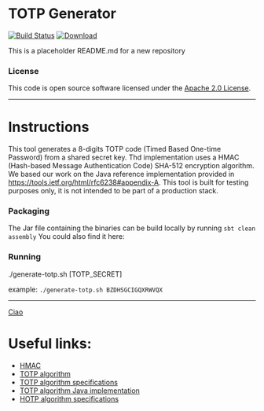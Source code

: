 
# TOTP Generator

[![Build Status](https://travis-ci.org/hmrc/totp-generator.svg?branch=master)](https://travis-ci.org/hmrc/totp-generator) [ ![Download](https://api.bintray.com/packages/hmrc/releases/totp-generator/images/download.svg) ](https://bintray.com/hmrc/releases/totp-generator/_latestVersion)

This is a placeholder README.md for a new repository

### License

This code is open source software licensed under the [Apache 2.0 License]("http://www.apache.org/licenses/LICENSE-2.0.html").


***

# Instructions

This tool generates a 8-digits TOTP code (Timed Based One-time Password) from a shared secret key.
Thd implementation uses a HMAC (Hash-based Message Authentication Code) SHA-512 encryption algorithm.
We based our work on the Java reference implementation provided in https://tools.ietf.org/html/rfc6238#appendix-A.
This tool is built for testing purposes only, it is not intended to be part of a production stack.

### Packaging

The Jar file containing the binaries can be build locally by running `sbt clean assembly`
You could also find it here:


### Running

./generate-totp.sh [TOTP_SECRET]

example: `./generate-totp.sh BZDHSGCIGQXRWVQX`


***


[Ciao](#ciao-bella)

# Useful links:

* [HMAC](https://en.wikipedia.org/wiki/Hash-based_message_authentication_code)
* [TOTP algorithm](https://en.wikipedia.org/wiki/Time-based_One-time_Password_Algorithm)
* [TOTP algorithm specifications](https://tools.ietf.org/html/rfc6238)
* [TOTP algorithm Java implementation](https://tools.ietf.org/html/rfc6238#appendix-A)
* [HOTP algorithm specifications](https://tools.ietf.org/html/rfc4226)

